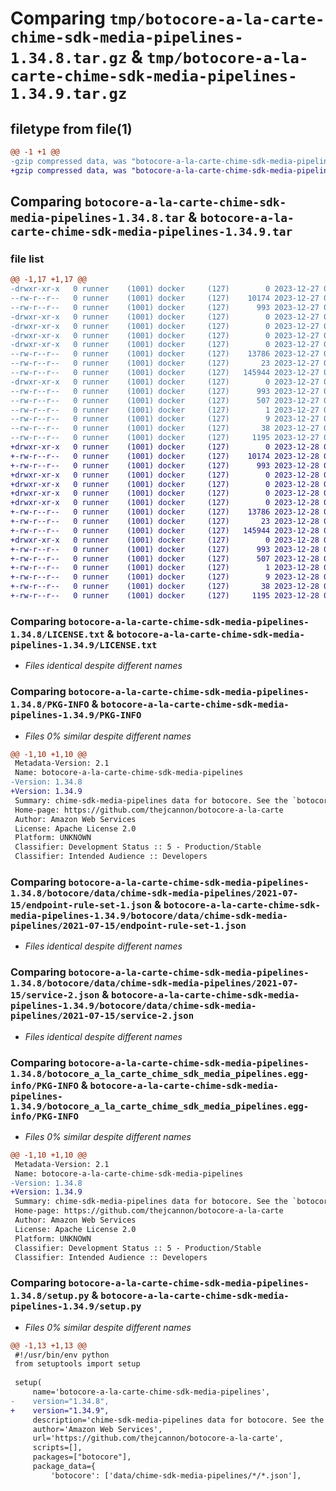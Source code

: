 # Comparing `tmp/botocore-a-la-carte-chime-sdk-media-pipelines-1.34.8.tar.gz` & `tmp/botocore-a-la-carte-chime-sdk-media-pipelines-1.34.9.tar.gz`

## filetype from file(1)

```diff
@@ -1 +1 @@
-gzip compressed data, was "botocore-a-la-carte-chime-sdk-media-pipelines-1.34.8.tar", last modified: Wed Dec 27 01:06:39 2023, max compression
+gzip compressed data, was "botocore-a-la-carte-chime-sdk-media-pipelines-1.34.9.tar", last modified: Thu Dec 28 01:06:40 2023, max compression
```

## Comparing `botocore-a-la-carte-chime-sdk-media-pipelines-1.34.8.tar` & `botocore-a-la-carte-chime-sdk-media-pipelines-1.34.9.tar`

### file list

```diff
@@ -1,17 +1,17 @@
-drwxr-xr-x   0 runner    (1001) docker     (127)        0 2023-12-27 01:06:39.331307 botocore-a-la-carte-chime-sdk-media-pipelines-1.34.8/
--rw-r--r--   0 runner    (1001) docker     (127)    10174 2023-12-27 01:06:39.000000 botocore-a-la-carte-chime-sdk-media-pipelines-1.34.8/LICENSE.txt
--rw-r--r--   0 runner    (1001) docker     (127)      993 2023-12-27 01:06:39.331307 botocore-a-la-carte-chime-sdk-media-pipelines-1.34.8/PKG-INFO
-drwxr-xr-x   0 runner    (1001) docker     (127)        0 2023-12-27 01:06:39.331307 botocore-a-la-carte-chime-sdk-media-pipelines-1.34.8/botocore/
-drwxr-xr-x   0 runner    (1001) docker     (127)        0 2023-12-27 01:06:39.331307 botocore-a-la-carte-chime-sdk-media-pipelines-1.34.8/botocore/data/
-drwxr-xr-x   0 runner    (1001) docker     (127)        0 2023-12-27 01:06:39.331307 botocore-a-la-carte-chime-sdk-media-pipelines-1.34.8/botocore/data/chime-sdk-media-pipelines/
-drwxr-xr-x   0 runner    (1001) docker     (127)        0 2023-12-27 01:06:39.331307 botocore-a-la-carte-chime-sdk-media-pipelines-1.34.8/botocore/data/chime-sdk-media-pipelines/2021-07-15/
--rw-r--r--   0 runner    (1001) docker     (127)    13786 2023-12-27 01:06:28.000000 botocore-a-la-carte-chime-sdk-media-pipelines-1.34.8/botocore/data/chime-sdk-media-pipelines/2021-07-15/endpoint-rule-set-1.json
--rw-r--r--   0 runner    (1001) docker     (127)       23 2023-12-27 01:06:28.000000 botocore-a-la-carte-chime-sdk-media-pipelines-1.34.8/botocore/data/chime-sdk-media-pipelines/2021-07-15/paginators-1.json
--rw-r--r--   0 runner    (1001) docker     (127)   145944 2023-12-27 01:06:28.000000 botocore-a-la-carte-chime-sdk-media-pipelines-1.34.8/botocore/data/chime-sdk-media-pipelines/2021-07-15/service-2.json
-drwxr-xr-x   0 runner    (1001) docker     (127)        0 2023-12-27 01:06:39.331307 botocore-a-la-carte-chime-sdk-media-pipelines-1.34.8/botocore_a_la_carte_chime_sdk_media_pipelines.egg-info/
--rw-r--r--   0 runner    (1001) docker     (127)      993 2023-12-27 01:06:39.000000 botocore-a-la-carte-chime-sdk-media-pipelines-1.34.8/botocore_a_la_carte_chime_sdk_media_pipelines.egg-info/PKG-INFO
--rw-r--r--   0 runner    (1001) docker     (127)      507 2023-12-27 01:06:39.000000 botocore-a-la-carte-chime-sdk-media-pipelines-1.34.8/botocore_a_la_carte_chime_sdk_media_pipelines.egg-info/SOURCES.txt
--rw-r--r--   0 runner    (1001) docker     (127)        1 2023-12-27 01:06:39.000000 botocore-a-la-carte-chime-sdk-media-pipelines-1.34.8/botocore_a_la_carte_chime_sdk_media_pipelines.egg-info/dependency_links.txt
--rw-r--r--   0 runner    (1001) docker     (127)        9 2023-12-27 01:06:39.000000 botocore-a-la-carte-chime-sdk-media-pipelines-1.34.8/botocore_a_la_carte_chime_sdk_media_pipelines.egg-info/top_level.txt
--rw-r--r--   0 runner    (1001) docker     (127)       38 2023-12-27 01:06:39.331307 botocore-a-la-carte-chime-sdk-media-pipelines-1.34.8/setup.cfg
--rw-r--r--   0 runner    (1001) docker     (127)     1195 2023-12-27 01:06:39.000000 botocore-a-la-carte-chime-sdk-media-pipelines-1.34.8/setup.py
+drwxr-xr-x   0 runner    (1001) docker     (127)        0 2023-12-28 01:06:40.818272 botocore-a-la-carte-chime-sdk-media-pipelines-1.34.9/
+-rw-r--r--   0 runner    (1001) docker     (127)    10174 2023-12-28 01:06:40.000000 botocore-a-la-carte-chime-sdk-media-pipelines-1.34.9/LICENSE.txt
+-rw-r--r--   0 runner    (1001) docker     (127)      993 2023-12-28 01:06:40.818272 botocore-a-la-carte-chime-sdk-media-pipelines-1.34.9/PKG-INFO
+drwxr-xr-x   0 runner    (1001) docker     (127)        0 2023-12-28 01:06:40.814272 botocore-a-la-carte-chime-sdk-media-pipelines-1.34.9/botocore/
+drwxr-xr-x   0 runner    (1001) docker     (127)        0 2023-12-28 01:06:40.814272 botocore-a-la-carte-chime-sdk-media-pipelines-1.34.9/botocore/data/
+drwxr-xr-x   0 runner    (1001) docker     (127)        0 2023-12-28 01:06:40.814272 botocore-a-la-carte-chime-sdk-media-pipelines-1.34.9/botocore/data/chime-sdk-media-pipelines/
+drwxr-xr-x   0 runner    (1001) docker     (127)        0 2023-12-28 01:06:40.818272 botocore-a-la-carte-chime-sdk-media-pipelines-1.34.9/botocore/data/chime-sdk-media-pipelines/2021-07-15/
+-rw-r--r--   0 runner    (1001) docker     (127)    13786 2023-12-28 01:06:26.000000 botocore-a-la-carte-chime-sdk-media-pipelines-1.34.9/botocore/data/chime-sdk-media-pipelines/2021-07-15/endpoint-rule-set-1.json
+-rw-r--r--   0 runner    (1001) docker     (127)       23 2023-12-28 01:06:26.000000 botocore-a-la-carte-chime-sdk-media-pipelines-1.34.9/botocore/data/chime-sdk-media-pipelines/2021-07-15/paginators-1.json
+-rw-r--r--   0 runner    (1001) docker     (127)   145944 2023-12-28 01:06:26.000000 botocore-a-la-carte-chime-sdk-media-pipelines-1.34.9/botocore/data/chime-sdk-media-pipelines/2021-07-15/service-2.json
+drwxr-xr-x   0 runner    (1001) docker     (127)        0 2023-12-28 01:06:40.818272 botocore-a-la-carte-chime-sdk-media-pipelines-1.34.9/botocore_a_la_carte_chime_sdk_media_pipelines.egg-info/
+-rw-r--r--   0 runner    (1001) docker     (127)      993 2023-12-28 01:06:40.000000 botocore-a-la-carte-chime-sdk-media-pipelines-1.34.9/botocore_a_la_carte_chime_sdk_media_pipelines.egg-info/PKG-INFO
+-rw-r--r--   0 runner    (1001) docker     (127)      507 2023-12-28 01:06:40.000000 botocore-a-la-carte-chime-sdk-media-pipelines-1.34.9/botocore_a_la_carte_chime_sdk_media_pipelines.egg-info/SOURCES.txt
+-rw-r--r--   0 runner    (1001) docker     (127)        1 2023-12-28 01:06:40.000000 botocore-a-la-carte-chime-sdk-media-pipelines-1.34.9/botocore_a_la_carte_chime_sdk_media_pipelines.egg-info/dependency_links.txt
+-rw-r--r--   0 runner    (1001) docker     (127)        9 2023-12-28 01:06:40.000000 botocore-a-la-carte-chime-sdk-media-pipelines-1.34.9/botocore_a_la_carte_chime_sdk_media_pipelines.egg-info/top_level.txt
+-rw-r--r--   0 runner    (1001) docker     (127)       38 2023-12-28 01:06:40.818272 botocore-a-la-carte-chime-sdk-media-pipelines-1.34.9/setup.cfg
+-rw-r--r--   0 runner    (1001) docker     (127)     1195 2023-12-28 01:06:40.000000 botocore-a-la-carte-chime-sdk-media-pipelines-1.34.9/setup.py
```

### Comparing `botocore-a-la-carte-chime-sdk-media-pipelines-1.34.8/LICENSE.txt` & `botocore-a-la-carte-chime-sdk-media-pipelines-1.34.9/LICENSE.txt`

 * *Files identical despite different names*

### Comparing `botocore-a-la-carte-chime-sdk-media-pipelines-1.34.8/PKG-INFO` & `botocore-a-la-carte-chime-sdk-media-pipelines-1.34.9/PKG-INFO`

 * *Files 0% similar despite different names*

```diff
@@ -1,10 +1,10 @@
 Metadata-Version: 2.1
 Name: botocore-a-la-carte-chime-sdk-media-pipelines
-Version: 1.34.8
+Version: 1.34.9
 Summary: chime-sdk-media-pipelines data for botocore. See the `botocore-a-la-carte` package for more info.
 Home-page: https://github.com/thejcannon/botocore-a-la-carte
 Author: Amazon Web Services
 License: Apache License 2.0
 Platform: UNKNOWN
 Classifier: Development Status :: 5 - Production/Stable
 Classifier: Intended Audience :: Developers
```

### Comparing `botocore-a-la-carte-chime-sdk-media-pipelines-1.34.8/botocore/data/chime-sdk-media-pipelines/2021-07-15/endpoint-rule-set-1.json` & `botocore-a-la-carte-chime-sdk-media-pipelines-1.34.9/botocore/data/chime-sdk-media-pipelines/2021-07-15/endpoint-rule-set-1.json`

 * *Files identical despite different names*

### Comparing `botocore-a-la-carte-chime-sdk-media-pipelines-1.34.8/botocore/data/chime-sdk-media-pipelines/2021-07-15/service-2.json` & `botocore-a-la-carte-chime-sdk-media-pipelines-1.34.9/botocore/data/chime-sdk-media-pipelines/2021-07-15/service-2.json`

 * *Files identical despite different names*

### Comparing `botocore-a-la-carte-chime-sdk-media-pipelines-1.34.8/botocore_a_la_carte_chime_sdk_media_pipelines.egg-info/PKG-INFO` & `botocore-a-la-carte-chime-sdk-media-pipelines-1.34.9/botocore_a_la_carte_chime_sdk_media_pipelines.egg-info/PKG-INFO`

 * *Files 0% similar despite different names*

```diff
@@ -1,10 +1,10 @@
 Metadata-Version: 2.1
 Name: botocore-a-la-carte-chime-sdk-media-pipelines
-Version: 1.34.8
+Version: 1.34.9
 Summary: chime-sdk-media-pipelines data for botocore. See the `botocore-a-la-carte` package for more info.
 Home-page: https://github.com/thejcannon/botocore-a-la-carte
 Author: Amazon Web Services
 License: Apache License 2.0
 Platform: UNKNOWN
 Classifier: Development Status :: 5 - Production/Stable
 Classifier: Intended Audience :: Developers
```

### Comparing `botocore-a-la-carte-chime-sdk-media-pipelines-1.34.8/setup.py` & `botocore-a-la-carte-chime-sdk-media-pipelines-1.34.9/setup.py`

 * *Files 0% similar despite different names*

```diff
@@ -1,13 +1,13 @@
 #!/usr/bin/env python
 from setuptools import setup
 
 setup(
     name='botocore-a-la-carte-chime-sdk-media-pipelines',
-    version="1.34.8",
+    version="1.34.9",
     description='chime-sdk-media-pipelines data for botocore. See the `botocore-a-la-carte` package for more info.',
     author='Amazon Web Services',
     url='https://github.com/thejcannon/botocore-a-la-carte',
     scripts=[],
     packages=["botocore"],
     package_data={
         'botocore': ['data/chime-sdk-media-pipelines/*/*.json'],
```

